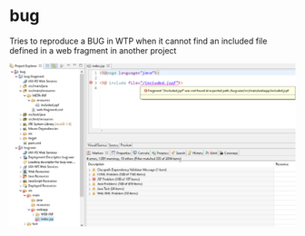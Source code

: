 # bug
Tries to reproduce a BUG in WTP when it cannot find an included file defined in a web fragment in another project

![Screenshot](bug.png)
